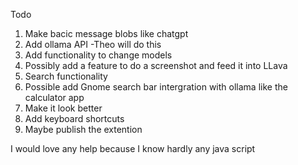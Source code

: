 Todo

1. Make bacic message blobs like chatgpt
2. Add ollama API -Theo will do this
3. Add functionality to change models
4. Possibly add a feature to do a screenshot and feed it into LLava
5. Search functionality
6. Possible add Gnome search bar intergration with ollama like the calculator app
7. Make it look better
8. Add keyboard shortcuts
9. Maybe publish the extention

I would love any help because I know hardly any java script
